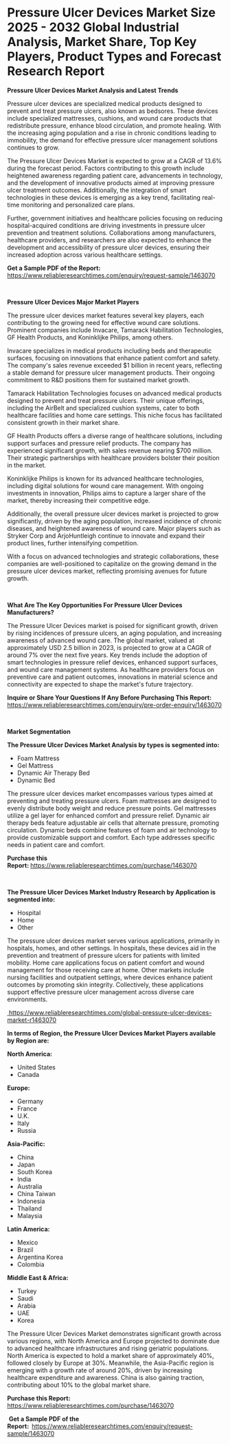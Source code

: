 <p><h1>Pressure Ulcer Devices Market Size 2025 - 2032 Global Industrial Analysis, Market Share, Top Key Players, Product Types and Forecast Research Report</h1></p><p><strong>Pressure Ulcer Devices Market Analysis and Latest Trends</strong></p>
<p><p>Pressure ulcer devices are specialized medical products designed to prevent and treat pressure ulcers, also known as bedsores. These devices include specialized mattresses, cushions, and wound care products that redistribute pressure, enhance blood circulation, and promote healing. With the increasing aging population and a rise in chronic conditions leading to immobility, the demand for effective pressure ulcer management solutions continues to grow.</p><p>The Pressure Ulcer Devices Market is expected to grow at a CAGR of 13.6% during the forecast period. Factors contributing to this growth include heightened awareness regarding patient care, advancements in technology, and the development of innovative products aimed at improving pressure ulcer treatment outcomes. Additionally, the integration of smart technologies in these devices is emerging as a key trend, facilitating real-time monitoring and personalized care plans. </p><p>Further, government initiatives and healthcare policies focusing on reducing hospital-acquired conditions are driving investments in pressure ulcer prevention and treatment solutions. Collaborations among manufacturers, healthcare providers, and researchers are also expected to enhance the development and accessibility of pressure ulcer devices, ensuring their increased adoption across various healthcare settings.</p></p>
<p><strong>Get a Sample PDF of the Report:&nbsp;</strong> <a href="https://www.reliableresearchtimes.com/enquiry/request-sample/1463070?utm_campaign=3522&utm_medium=2&utm_source=Github&utm_content=ia&utm_term=13042025&utm_id=pressure-ulcer-devices">https://www.reliableresearchtimes.com/enquiry/request-sample/1463070</a></p>
<p>&nbsp;</p>
<p><strong>Pressure Ulcer Devices Major Market Players</strong></p>
<p><p>The pressure ulcer devices market features several key players, each contributing to the growing need for effective wound care solutions. Prominent companies include Invacare, Tamarack Habilitation Technologies, GF Health Products, and Koninklijke Philips, among others.</p><p>Invacare specializes in medical products including beds and therapeutic surfaces, focusing on innovations that enhance patient comfort and safety. The company's sales revenue exceeded $1 billion in recent years, reflecting a stable demand for pressure ulcer management products. Their ongoing commitment to R&D positions them for sustained market growth.</p><p>Tamarack Habilitation Technologies focuses on advanced medical products designed to prevent and treat pressure ulcers. Their unique offerings, including the AirBelt and specialized cushion systems, cater to both healthcare facilities and home care settings. This niche focus has facilitated consistent growth in their market share.</p><p>GF Health Products offers a diverse range of healthcare solutions, including support surfaces and pressure relief products. The company has experienced significant growth, with sales revenue nearing $700 million. Their strategic partnerships with healthcare providers bolster their position in the market.</p><p>Koninklijke Philips is known for its advanced healthcare technologies, including digital solutions for wound care management. With ongoing investments in innovation, Philips aims to capture a larger share of the market, thereby increasing their competitive edge.</p><p>Additionally, the overall pressure ulcer devices market is projected to grow significantly, driven by the aging population, increased incidence of chronic diseases, and heightened awareness of wound care. Major players such as Stryker Corp and ArjoHuntleigh continue to innovate and expand their product lines, further intensifying competition.</p><p>With a focus on advanced technologies and strategic collaborations, these companies are well-positioned to capitalize on the growing demand in the pressure ulcer devices market, reflecting promising avenues for future growth.</p></p>
<p>&nbsp;</p>
<p><strong>What Are The Key Opportunities For Pressure Ulcer Devices Manufacturers?</strong></p>
<p><p>The Pressure Ulcer Devices market is poised for significant growth, driven by rising incidences of pressure ulcers, an aging population, and increasing awareness of advanced wound care. The global market, valued at approximately USD 2.5 billion in 2023, is projected to grow at a CAGR of around 7% over the next five years. Key trends include the adoption of smart technologies in pressure relief devices, enhanced support surfaces, and wound care management systems. As healthcare providers focus on preventive care and patient outcomes, innovations in material science and connectivity are expected to shape the market's future trajectory.</p></p>
<p><strong>Inquire or Share Your Questions If Any Before Purchasing This Report:</strong> <a href="https://www.reliableresearchtimes.com/enquiry/pre-order-enquiry/1463070?utm_campaign=3522&utm_medium=2&utm_source=Github&utm_content=ia&utm_term=13042025&utm_id=pressure-ulcer-devices">https://www.reliableresearchtimes.com/enquiry/pre-order-enquiry/1463070</a></p>
<p>&nbsp;</p>
<p><strong>Market Segmentation</strong></p>
<p><strong>The Pressure Ulcer Devices Market Analysis by types is segmented into:</strong></p>
<p><ul><li>Foam Mattress</li><li>Gel Mattress</li><li>Dynamic Air Therapy Bed</li><li>Dynamic Bed</li></ul></p>
<p><p>The pressure ulcer devices market encompasses various types aimed at preventing and treating pressure ulcers. Foam mattresses are designed to evenly distribute body weight and reduce pressure points. Gel mattresses utilize a gel layer for enhanced comfort and pressure relief. Dynamic air therapy beds feature adjustable air cells that alternate pressure, promoting circulation. Dynamic beds combine features of foam and air technology to provide customizable support and comfort. Each type addresses specific needs in patient care and comfort.</p></p>
<p><strong>Purchase this Report:&nbsp;</strong><a href="https://www.reliableresearchtimes.com/purchase/1463070?utm_campaign=3522&utm_medium=2&utm_source=Github&utm_content=ia&utm_term=13042025&utm_id=pressure-ulcer-devices">https://www.reliableresearchtimes.com/purchase/1463070</a></p>
<p>&nbsp;</p>
<p><strong>The Pressure Ulcer Devices Market Industry Research by Application is segmented into:</strong></p>
<p><ul><li>Hospital</li><li>Home</li><li>Other</li></ul></p>
<p><p>The pressure ulcer devices market serves various applications, primarily in hospitals, homes, and other settings. In hospitals, these devices aid in the prevention and treatment of pressure ulcers for patients with limited mobility. Home care applications focus on patient comfort and wound management for those receiving care at home. Other markets include nursing facilities and outpatient settings, where devices enhance patient outcomes by promoting skin integrity. Collectively, these applications support effective pressure ulcer management across diverse care environments.</p></p>
<p><a href="https://www.reliableresearchtimes.com/global-pressure-ulcer-devices-market-r1463070?utm_campaign=3522&utm_medium=2&utm_source=Github&utm_content=ia&utm_term=13042025&utm_id=pressure-ulcer-devices">&nbsp;https://www.reliableresearchtimes.com/global-pressure-ulcer-devices-market-r1463070</a></p>
<p><strong>In terms of Region, the Pressure Ulcer Devices Market Players available by Region are:</strong></p>
<p>
    <p> <strong> North America: </strong>
        <ul>
            <li>United States</li>
            <li>Canada</li>
        </ul>
        </p> 
    <p> <strong> Europe: </strong>
        <ul>
            <li>Germany</li>
            <li>France</li>
            <li>U.K.</li>
            <li>Italy</li>
            <li>Russia</li>
        </ul>
        </p> 
    <p> <strong> Asia-Pacific: </strong>
        <ul>
            <li>China</li>
            <li>Japan</li>
            <li>South Korea</li>
            <li>India</li>
            <li>Australia</li>
            <li>China Taiwan</li>
            <li>Indonesia</li>
            <li>Thailand</li>
            <li>Malaysia</li>
        </ul>
        </p> 
    <p> <strong> Latin America: </strong>
        <ul>
            <li>Mexico</li>
            <li>Brazil</li>
            <li>Argentina Korea</li>
            <li>Colombia</li>
        </ul>
        </p> 
    <p> <strong> Middle East & Africa: </strong>
        <ul>
            <li>Turkey</li>
            <li>Saudi</li>
            <li>Arabia</li>
            <li>UAE</li>
            <li>Korea</li>
        </ul>
    </p>
    </p>
<p><p>The Pressure Ulcer Devices Market demonstrates significant growth across various regions, with North America and Europe projected to dominate due to advanced healthcare infrastructures and rising geriatric populations. North America is expected to hold a market share of approximately 40%, followed closely by Europe at 30%. Meanwhile, the Asia-Pacific region is emerging with a growth rate of around 20%, driven by increasing healthcare expenditure and awareness. China is also gaining traction, contributing about 10% to the global market share.</p></p>
<p><strong>Purchase this Report: </strong><a href="https://www.reliableresearchtimes.com/purchase/1463070?utm_campaign=3522&utm_medium=2&utm_source=Github&utm_content=ia&utm_term=13042025&utm_id=pressure-ulcer-devices">https://www.reliableresearchtimes.com/purchase/1463070</a></p>
<p>&nbsp;<strong>Get a Sample PDF of the Report:&nbsp;&nbsp;</strong><a href="https://www.reliableresearchtimes.com/enquiry/request-sample/1463070?utm_campaign=3522&utm_medium=2&utm_source=Github&utm_content=ia&utm_term=13042025&utm_id=pressure-ulcer-devices">https://www.reliableresearchtimes.com/enquiry/request-sample/1463070</a></p>
<p><strong></strong></p>
<p><p></p><p></p><p></p></p>